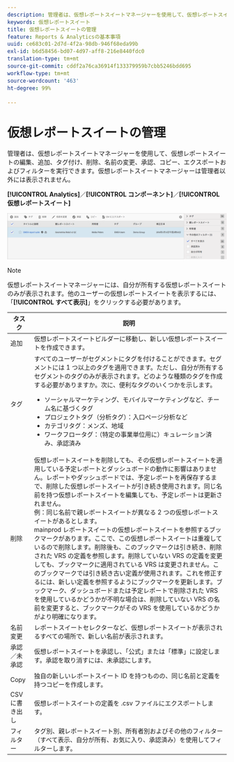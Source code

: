 ```yaml
---
description: 管理者は、仮想レポートスイートマネージャーを使用して、仮想レポートスイートの編集、追加、タグ付け、削除、名前の変更、承認、コピー、エクスポートおよびフィルターを実行できます。仮想レポートスイートマネージャーは管理者以外には表示されません。
keywords: 仮想レポートスイート
title: 仮想レポートスイートの管理
feature: Reports & Analyticsの基本事項
uuid: ce683c01-2d7d-4f2a-98db-946f68eda99b
exl-id: b6d58456-bd07-4d97-aff8-216e8440fdc0
translation-type: tm+mt
source-git-commit: cddf2a76ca36914f133379959b7cbb5246bdd695
workflow-type: tm+mt
source-wordcount: '463'
ht-degree: 99%

---
```


# 仮想レポートスイートの管理

管理者は、仮想レポートスイートマネージャーを使用して、仮想レポートスイートの編集、追加、タグ付け、削除、名前の変更、承認、コピー、エクスポートおよびフィルターを実行できます。仮想レポートスイートマネージャーは管理者以外には表示されません。

**[!UICONTROL Analytics]**／**[!UICONTROL コンポーネント]**／**[!UICONTROL 仮想レポートスイート]**

![](assets/vrs-manage.png)

>[!NOTE]
>
>仮想レポートスイートマネージャーには、自分が所有する仮想レポートスイートのみが表示されます。他のユーザーの仮想レポートスイートを表示するには、「**[!UICONTROL すべて表示]**」をクリックする必要があります。

| タスク | 説明 |
|--- |--- |
| 追加 | 仮想レポートスイートビルダーに移動し、新しい仮想レポートスイートを作成できます。 |
| タグ | すべてのユーザーがセグメントにタグを付けることができます。セグメントには 1 つ以上のタグを適用できます。ただし、自分が所有するセグメントのタグのみが表示されます。どのような種類のタグを作成する必要がありますか。次に、便利なタグのいくつかを示します。<ul><li>ソーシャルマーケティング、モバイルマーケティングなど、チーム名に基づくタグ</li><li>プロジェクトタグ（分析タグ）：入口ページ分析など</li><li>カテゴリタグ：メンズ、地域</li><li>ワークフロータグ：（特定の事業単位用に）キュレーション済み、承認済み</li></ul> |
| 削除 | 仮想レポートスイートを削除しても、その仮想レポートスイートを適用している予定レポートとダッシュボードの動作に影響はありません。レポートやダッシュボードでは、予定レポートを再保存するまで、削除した仮想レポートスイートが引き続き使用されます。同じ名前を持つ仮想レポートスイートを編集しても、予定レポートは更新されません。<br>例：同じ名前で親レポートスイートが異なる 2 つの仮想レポートスイートがあるとします。<br>mainprod レポートスイートの仮想レポートスイートを参照するブックマークがあります。ここで、この仮想レポートスイートは重複しているので削除します。削除後も、このブックマークは引き続き、削除された VRS の定義を参照します。削除していない VRS の定義を変更しても、ブックマークに適用されている VRS は変更されません。このブックマークでは引き続き古い定義が使用されます。これを修正するには、新しい定義を参照するようにブックマークを更新します。ブックマーク、ダッシュボードまたは予定レポートで削除された VRS を使用しているかどうかが不明な場合は、削除していない VRS の名前を変更すると、ブックマークがその VRS を使用しているかどうかがより明確になります。 |
| 名前変更 | レポートスイートセレクターなど、仮想レポートスイートが表示されるすべての場所で、新しい名前が表示されます。 |
| 承認／未承認 | 仮想レポートスイートを承認し、「公式」または「標準」に設定します。承認を取り消すには、未承認にします。 |
| Copy | 独自の新しいレポートスイート ID を持つものの、同じ名前と定義を持つコピーを作成します。 |
| CSV に書き出し | 仮想レポートスイートの定義を .csv ファイルにエクスポートします。 |
| フィルター | タグ別、親レポートスイート別、所有者別およびその他のフィルター（すべて表示、自分が所有、お気に入り、承認済み）を使用してフィルターします。 |
